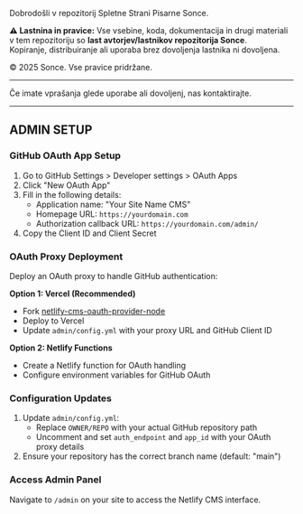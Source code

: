 Dobrodošli v repozitorij Spletne Strani Pisarne Sonce.

**⚠️ Lastnina in pravice:**
Vse vsebine, koda, dokumentacija in drugi materiali v tem repozitoriju so **last avtorjev/lastnikov repozitorija Sonce**.  
Kopiranje, distribuiranje ali uporaba brez dovoljenja lastnika ni dovoljena.  

© 2025 Sonce. Vse pravice pridržane.

---

Če imate vprašanja glede uporabe ali dovoljenj, nas kontaktirajte.

---

## ADMIN SETUP

### GitHub OAuth App Setup
1. Go to GitHub Settings > Developer settings > OAuth Apps
2. Click "New OAuth App"
3. Fill in the following details:
   - Application name: "Your Site Name CMS"
   - Homepage URL: `https://yourdomain.com`
   - Authorization callback URL: `https://yourdomain.com/admin/`
4. Copy the Client ID and Client Secret

### OAuth Proxy Deployment
Deploy an OAuth proxy to handle GitHub authentication:

**Option 1: Vercel (Recommended)**
- Fork [netlify-cms-oauth-provider-node](https://github.com/vencax/netlify-cms-oauth-provider-node)
- Deploy to Vercel
- Update `admin/config.yml` with your proxy URL and GitHub Client ID

**Option 2: Netlify Functions**
- Create a Netlify function for OAuth handling
- Configure environment variables for GitHub OAuth

### Configuration Updates
1. Update `admin/config.yml`:
   - Replace `OWNER/REPO` with your actual GitHub repository path
   - Uncomment and set `auth_endpoint` and `app_id` with your OAuth proxy details
2. Ensure your repository has the correct branch name (default: "main")

### Access Admin Panel
Navigate to `/admin` on your site to access the Netlify CMS interface.
